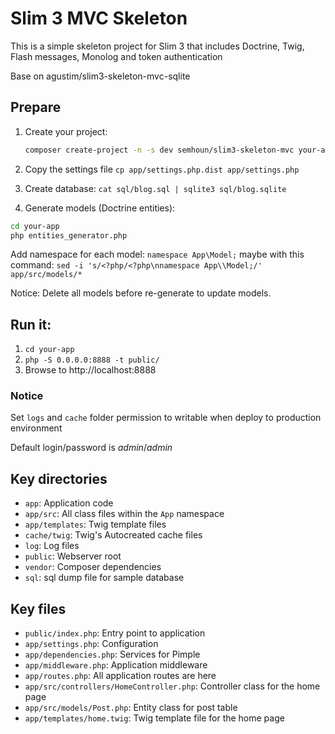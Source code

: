 # Slim 3 MVC Skeleton

This is a simple skeleton project for Slim 3 that includes Doctrine, Twig, Flash messages, Monolog and token authentication

Base on agustim/slim3-skeleton-mvc-sqlite

## Prepare

1. Create your project:


   ```bash
   composer create-project -n -s dev semhoun/slim3-skeleton-mvc your-app
   ```
2. Copy the settings file `cp app/settings.php.dist app/settings.php`
3. Create database: `cat sql/blog.sql | sqlite3 sql/blog.sqlite`
4. Generate models (Doctrine entities):
```bash
cd your-app
php entities_generator.php
```
Add namespace for each model: `namespace App\Model;` maybe with this command: `sed -i 's/<?php/<?php\nnamespace App\\Model;/' app/src/models/*`

Notice: Delete all models before re-generate to update models.

## Run it:

1. `cd your-app`
2. `php -S 0.0.0.0:8888 -t public/`
3. Browse to http://localhost:8888

### Notice

Set `logs` and `cache` folder permission to writable when deploy to production environment

Default login/password is *admin*/*admin*

## Key directories

* `app`: Application code
* `app/src`: All class files within the `App` namespace
* `app/templates`: Twig template files
* `cache/twig`: Twig's Autocreated cache files
* `log`: Log files
* `public`: Webserver root
* `vendor`: Composer dependencies
* `sql`: sql dump file for sample database

## Key files

* `public/index.php`: Entry point to application
* `app/settings.php`: Configuration
* `app/dependencies.php`: Services for Pimple
* `app/middleware.php`: Application middleware
* `app/routes.php`: All application routes are here
* `app/src/controllers/HomeController.php`: Controller class for the home page
* `app/src/models/Post.php`: Entity class for post table
* `app/templates/home.twig`: Twig template file for the home page
